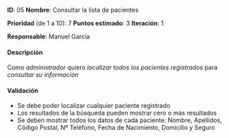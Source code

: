 **ID**: 05
**Nombre**: Consultar la lista de pacientes

**Prioridad** (de 1 a 10): 7
**Puntos estimado**: 3
**Iteración**: 1

**Responsable**: Manuel García

#### Descripción

Como *administrador* quiero *localizar todos los pacientes registrados* para *consultar su información*

#### Validación

* Se debe poder localizar cualquier paciente registrado
* Los resultados de la búsqueda pueden mostrar cero o más resultados
* Se deben mostrar todos los datos de cada paciente: Nombre, Apellidos, Código Postal, Nº Teléfono, Fecha de Nacimiento, Domicilio y Seguro
